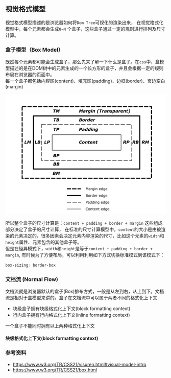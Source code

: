 ## 视觉格式模型
视觉格式模型描述的是浏览器如何将`Dom Tree`可视化的渲染出来， 在视觉格式化模型中，每个元素都会生成`0~N` 个盒子，这些盒子通过一定的规则进行排列及尺寸计算。

### 盒子模型（Box Model）
既然每个元素都可能会生成盒子，那么先来了解一下什么是盒子。在`css`中，盒模型描述的是在DOM树中的元素生成的一个长方形的盒子，并且会根据一定的规则布局在浏览器的页面中。
<br/>
每一个盒子都包括内容区(content)、填充区(padding)、边框(border)、页边空白(margin)

![box](./images/css_box.jpg)

所以整个盒子的尺寸计算是：`content + padding + border + margin`
这些组成部分决定了盒子的尺寸计算， 在标准的尺寸计算模型中，`content`的大小是由被渲染的元素决定的，很多因素会决定元素内容渲染的尺寸，比如这个元素的`width`和`height`属性、元素包含的其他盒子等。
<br/>
但是在怪异模式下，`width`和`height`是等于`content + padding + border + margin`, 有时候为了方便布局，可以利用利用如下方式切换标准模式到该模式下：
```css
box-sizing: border-box
```

### 文档流 (Normal Flow)
文档流就是浏览器默认的盒子(Box)排布方式，一般是从左到右，从上到下。文档流是相对于盒模型来讲的。盒子在文档流中可以属于两者不同的格式化上下文
  - 块级盒子拥有块级格式化上下文(block formatting context)
  - 行内盒子拥有行内格式化上下文(inline formatting context)

一个盒子不能同时拥有以上两种格式化上下文
<br/>
#### 块级格式化上下文(block formatting context)


### 参考资料
- https://www.w3.org/TR/CSS21/visuren.html#visual-model-intro
- https://www.w3.org/TR/CSS21/box.html
